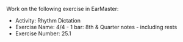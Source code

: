 Work on the following exercise in EarMaster:
- Activity: Rhythm Dictation
- Exercise Name: 4/4 - 1 bar: 8th & Quarter notes - including rests
- Exercise Number: 25.1
